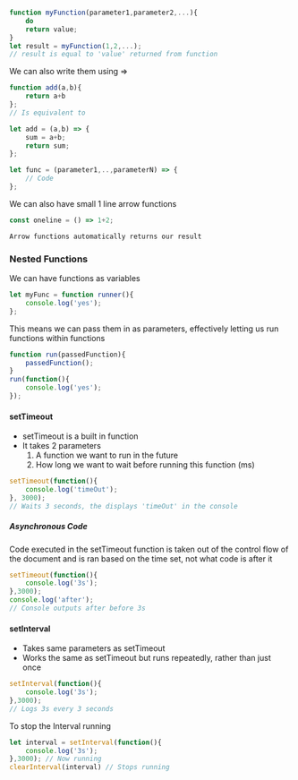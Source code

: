 
```JavaScript

function myFunction(parameter1,parameter2,...){
	do
	return value;
}
let result = myFunction(1,2,...);
// result is equal to 'value' returned from function
```

We can also write them using =>

```JavaScript
function add(a,b){
	return a+b
};
// Is equivalent to

let add = (a,b) => {
	sum = a+b;
	return sum;
};

let func = (parameter1,..,parameterN) => {
	// Code
};
```

We can also have small 1 line arrow functions

```JavaScript
const oneline = () => 1+2;
```

	Arrow functions automatically returns our result
### Nested Functions

We can have functions as variables

```JavaScript
let myFunc = function runner(){
	console.log('yes');
};
```

This means we can pass them in as parameters, effectively letting us run functions within functions

```JavaScript
function run(passedFunction){
	passedFunction();
}
run(function(){
	console.log('yes');
});
```


#### setTimeout

- setTimeout is a built in function
- It takes 2 parameters
	1. A function we want to run in the future
	2. How long we want to wait before running this function (ms)

```JavaScript
setTimeout(function(){
	console.log('timeOut');
}, 3000);
// Waits 3 seconds, the displays 'timeOut' in the console
```
##### Asynchronous Code

Code executed in the setTimeout function is taken out of the control flow of the document and is ran based on the time set, not what code is after it 

```JavaScript
setTimeout(function(){
	console.log('3s');
},3000);
console.log('after');
// Console outputs after before 3s
```

#### setInterval

- Takes same parameters as setTimeout
- Works the same as setTimeout but runs repeatedly, rather than just once

```JavaScript
setInterval(function(){
	console.log('3s');
},3000);
// Logs 3s every 3 seconds
```

To stop the Interval running

```JavaScript
let interval = setInterval(function(){
	console.log('3s');
},3000); // Now running
clearInterval(interval) // Stops running
```



